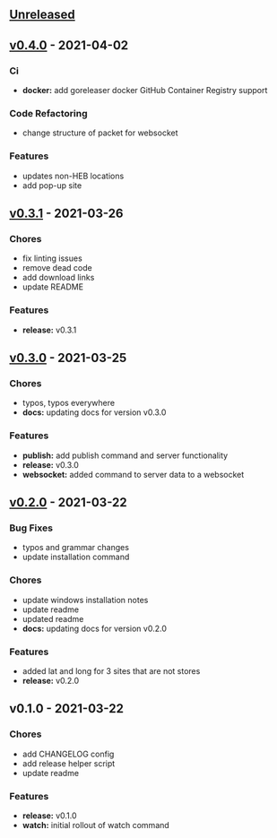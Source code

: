 <a name="unreleased"></a>
## [Unreleased]


<a name="v0.4.0"></a>
## [v0.4.0] - 2021-04-02
### Ci
- **docker:** add goreleaser docker GitHub Container Registry support

### Code Refactoring
- change structure of packet for websocket

### Features
- updates non-HEB locations
- add pop-up site


<a name="v0.3.1"></a>
## [v0.3.1] - 2021-03-26
### Chores
- fix linting issues
- remove dead code
- add download links
- update README

### Features
- **release:** v0.3.1


<a name="v0.3.0"></a>
## [v0.3.0] - 2021-03-25
### Chores
- typos, typos everywhere
- **docs:** updating docs for version v0.3.0

### Features
- **publish:** add publish command and server functionality
- **release:** v0.3.0
- **websocket:** added command to server data to a websocket


<a name="v0.2.0"></a>
## [v0.2.0] - 2021-03-22
### Bug Fixes
- typos and grammar changes
- update installation command

### Chores
- update windows installation notes
- update readme
- updated readme
- **docs:** updating docs for version v0.2.0

### Features
- added lat and long for 3 sites that are not stores
- **release:** v0.2.0


<a name="v0.1.0"></a>
## v0.1.0 - 2021-03-22
### Chores
- add CHANGELOG config
- add release helper script
- update readme

### Features
- **release:** v0.1.0
- **watch:** initial rollout of watch command


[Unreleased]: https://github.com/clok/hev-cli/compare/v0.4.0...HEAD
[v0.4.0]: https://github.com/clok/hev-cli/compare/v0.3.1...v0.4.0
[v0.3.1]: https://github.com/clok/hev-cli/compare/v0.3.0...v0.3.1
[v0.3.0]: https://github.com/clok/hev-cli/compare/v0.2.0...v0.3.0
[v0.2.0]: https://github.com/clok/hev-cli/compare/v0.1.0...v0.2.0
